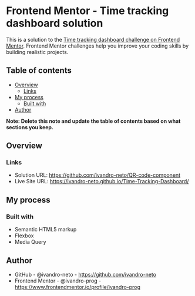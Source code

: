 # Frontend Mentor - Time tracking dashboard solution

This is a solution to the [Time tracking dashboard challenge on Frontend Mentor](https://www.frontendmentor.io/challenges/time-tracking-dashboard-UIQ7167Jw). Frontend Mentor challenges help you improve your coding skills by building realistic projects. 

## Table of contents

- [Overview](#overview)
  - [Links](#links)
- [My process](#my-process)
  - [Built with](#built-with)
- [Author](#author)


**Note: Delete this note and update the table of contents based on what sections you keep.**

## Overview


### Links

- Solution URL: https://github.com/ivandro-neto/QR-code-component
- Live Site URL: https://ivandro-neto.github.io/Time-Tracking-Dashboard/

## My process

### Built with

- Semantic HTML5 markup
- Flexbox
- Media Query


## Author

- GitHub - @ivandro-neto - https://github.com/ivandro-neto
- Frontend Mentor - @ivandro-prog -https://www.frontendmentor.io/profile/ivandro-prog
